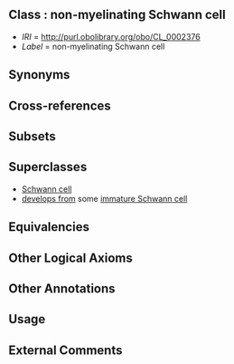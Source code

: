 
## Class : non-myelinating Schwann cell

 * *IRI* = http://purl.obolibrary.org/obo/CL_0002376
 * *Label* = non-myelinating Schwann cell

## Synonyms


## Cross-references


## Subsets


## Superclasses

 * [Schwann cell](../../CL/73/CL_0002573.md)
 * [develops from](../../RO/02/RO_0002202.md) some [immature Schwann cell](../../CL/77/CL_0002377.md)

## Equivalencies


## Other Logical Axioms


## Other Annotations


## Usage


## External Comments


